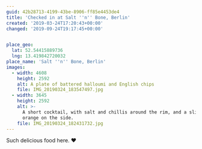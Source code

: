 ```yaml
---
guid: 42b28713-4199-43be-8906-ff85e4453de4
title: 'Checked in at Salt ''n'' Bone, Berlin'
created: '2019-03-24T17:20:43+00:00'
changed: '2019-09-24T19:17:45+00:00'


place_geo:
  lat: 52.54415889736
  lng: 13.419842720032
place_name: 'Salt ''n'' Bone, Berlin'
images:
  - width: 4608
    height: 2592
    alt: A plate of battered halloumi and English chips
    file: IMG_20190324_183547497.jpg
  - width: 3645
    height: 2592
    alt: >-
      A short cocktail, with salt and chillis around the rim, and a slice of
      orange on the side.
    file: IMG_20190324_182431732.jpg
---
```


Such delicious food here. ❤️
